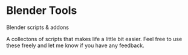 # Blender Tools
Blender scripts &amp; addons

A collectons of scripts that makes life a little bit easier. Feel free to use these freely and let me know if you have any feedback.
